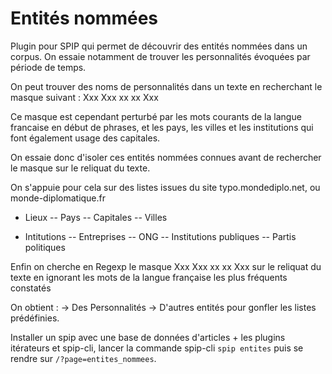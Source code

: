 # Entités nommées

Plugin pour SPIP qui permet de découvrir des entités nommées dans un corpus. On essaie notamment de trouver les personnalités évoquées par période de temps.

On peut trouver des noms de personnalités dans un texte en recherchant le masque suivant : Xxx Xxx xx xx Xxx

Ce masque est cependant perturbé par les mots courants de la langue francaise en début de phrases, et les pays, les villes et les institutions qui font également usage des capitales.

On essaie donc d'isoler ces entités nommées connues avant de rechercher le masque sur le reliquat du texte.

On s'appuie pour cela sur des listes issues du site typo.mondediplo.net, ou monde-diplomatique.fr
- Lieux
-- Pays
-- Capitales
-- Villes

- Intitutions
-- Entreprises
-- ONG
-- Institutions publiques
-- Partis politiques


Enfin on cherche en Regexp le masque Xxx Xxx xx xx Xxx sur le reliquat du texte en ignorant les mots de la langue française les plus fréquents constatés

On obtient :
-> Des Personnalités
-> D'autres entités pour gonfler les listes prédéfinies.


Installer un spip avec une base de données d'articles + les plugins itérateurs et spip-cli, lancer la commande spip-cli `spip entites` puis se rendre sur `/?page=entites_nommees`.

